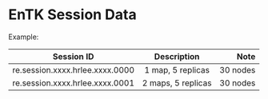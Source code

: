 EnTK Session Data
=================

Example: 

| Session ID   |      Description      | Note |
|----------|:-------------:|------:|
| re.session.xxxx.hrlee.xxxx.0000 |  1 map, 5 replicas | 30 nodes |
| re.session.xxxx.hrlee.xxxx.0001 |  2 maps, 5 replicas | 30 nodes |
